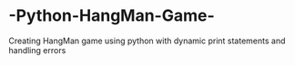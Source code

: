 # -Python-HangMan-Game-
Creating HangMan game using python with dynamic print statements and handling errors 
